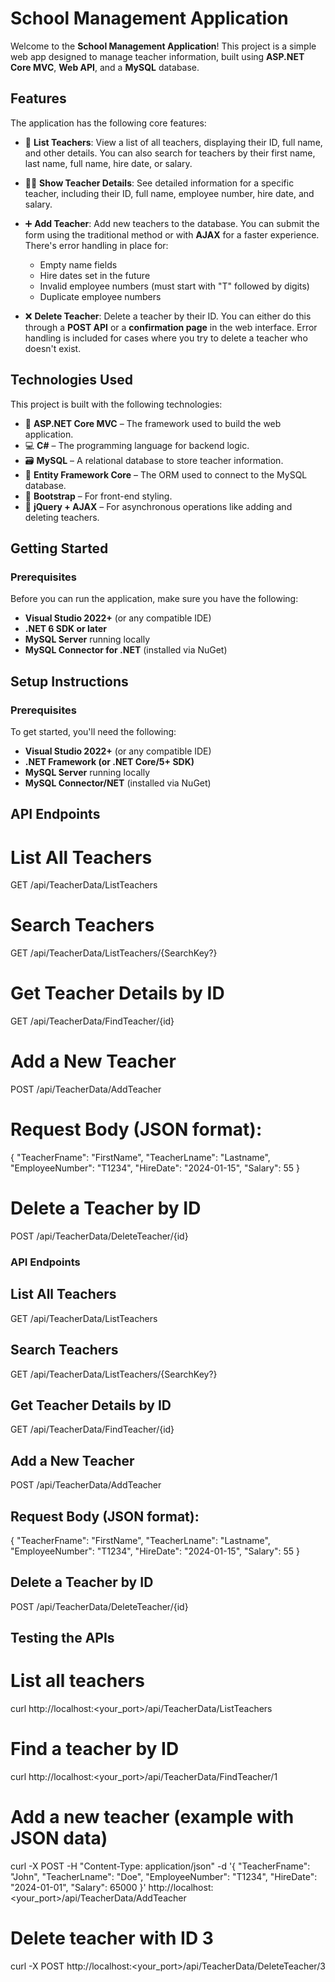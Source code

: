 # School Management Application

Welcome to the **School Management Application**! This project is a simple web app designed to manage teacher information, built using **ASP.NET Core MVC**, **Web API**, and a **MySQL** database.

## Features

The application has the following core features:

- 📜 **List Teachers**: View a list of all teachers, displaying their ID, full name, and other details. You can also search for teachers by their first name, last name, full name, hire date, or salary.
  
- 🧑‍🏫 **Show Teacher Details**: See detailed information for a specific teacher, including their ID, full name, employee number, hire date, and salary.

- ➕ **Add Teacher**: Add new teachers to the database. You can submit the form using the traditional method or with **AJAX** for a faster experience. There's error handling in place for:
  - Empty name fields
  - Hire dates set in the future
  - Invalid employee numbers (must start with "T" followed by digits)
  - Duplicate employee numbers
  
- ❌ **Delete Teacher**: Delete a teacher by their ID. You can either do this through a **POST API** or a **confirmation page** in the web interface. Error handling is included for cases where you try to delete a teacher who doesn't exist.

## Technologies Used

This project is built with the following technologies:

- 🚀 **ASP.NET Core MVC** – The framework used to build the web application.
- 💻 **C#** – The programming language for backend logic.
- 🗃️ **MySQL** – A relational database to store teacher information.
- 🔗 **Entity Framework Core** – The ORM used to connect to the MySQL database.
- 🎨 **Bootstrap** – For front-end styling.
- 📱 **jQuery + AJAX** – For asynchronous operations like adding and deleting teachers.

## Getting Started

### Prerequisites

Before you can run the application, make sure you have the following:

- **Visual Studio 2022+** (or any compatible IDE)
- **.NET 6 SDK or later**
- **MySQL Server** running locally
- **MySQL Connector for .NET** (installed via NuGet)

## Setup Instructions

### Prerequisites

To get started, you'll need the following:

- **Visual Studio 2022+** (or any compatible IDE)
- **.NET Framework (or .NET Core/5+ SDK)**
- **MySQL Server** running locally
- **MySQL Connector/NET** (installed via NuGet)

## API Endpoints

# List All Teachers

GET /api/TeacherData/ListTeachers

# Search Teachers

GET /api/TeacherData/ListTeachers/{SearchKey?}

# Get Teacher Details by ID

GET /api/TeacherData/FindTeacher/{id}

# Add a New Teacher

POST /api/TeacherData/AddTeacher

# Request Body (JSON format):

{
  "TeacherFname": "FirstName",
  "TeacherLname": "Lastname",
  "EmployeeNumber": "T1234",
  "HireDate": "2024-01-15",
  "Salary": 55
}

# Delete a Teacher by ID

POST /api/TeacherData/DeleteTeacher/{id}

### API Endpoints

## List All Teachers
GET /api/TeacherData/ListTeachers

## Search Teachers
GET /api/TeacherData/ListTeachers/{SearchKey?}

## Get Teacher Details by ID
GET /api/TeacherData/FindTeacher/{id}

## Add a New Teacher
POST /api/TeacherData/AddTeacher

## Request Body (JSON format):
{
  "TeacherFname": "FirstName",
  "TeacherLname": "Lastname",
  "EmployeeNumber": "T1234",
  "HireDate": "2024-01-15",
  "Salary": 55
}

## Delete a Teacher by ID

POST /api/TeacherData/DeleteTeacher/{id}


## Testing the APIs
# List all teachers
curl http://localhost:<your_port>/api/TeacherData/ListTeachers

# Find a teacher by ID
curl http://localhost:<your_port>/api/TeacherData/FindTeacher/1

# Add a new teacher (example with JSON data)
curl -X POST -H "Content-Type: application/json" -d '{
  "TeacherFname": "John",
  "TeacherLname": "Doe",
  "EmployeeNumber": "T1234",
  "HireDate": "2024-01-01",
  "Salary": 65000
}' http://localhost:<your_port>/api/TeacherData/AddTeacher

# Delete teacher with ID 3
curl -X POST http://localhost:<your_port>/api/TeacherData/DeleteTeacher/3












